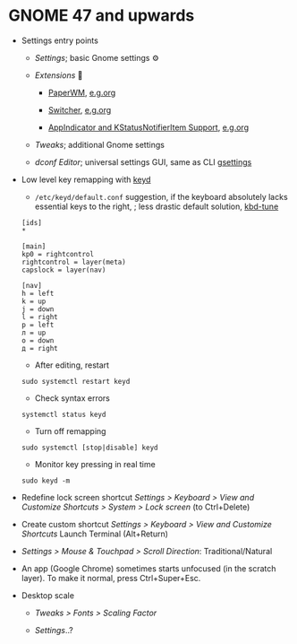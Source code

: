 # GNOME 47 and upwards

- Settings entry points

  - _Settings_; basic Gnome settings ⚙

  - _Extensions_ 🧩

    - [PaperWM](https://github.com/paperwm/PaperWM),
      [e.g.org](https://extensions.gnome.org/extension/6099/paperwm/)

    - [Switcher](https://github.com/daniellandau/switcher),
      [e.g.org](https://extensions.gnome.org/extension/973/switcher/)

    - [AppIndicator and KStatusNotifierItem Support](https://github.com/ubuntu/gnome-shell-extension-appindicator),
      [e.g.org](https://extensions.gnome.org/extension/615/appindicator-support/)

  - _Tweaks_; additional Gnome settings

  - _dconf Editor_; universal settings GUI, same as CLI
    [gsettings](https://discourse.gnome.org/t/what-is-the-purpose-of-gsettings/17165)

- Low level key remapping with [keyd](https://github.com/rvaiya/keyd)

  - `/etc/keyd/default.conf` suggestion, if the keyboard absolutely lacks essential keys
    to the right, ; less drastic default solution,
    [kbd-tune](https://github.com/Tyrn/dotfiles/blob/main/kbd-tune)

  ```
  [ids]
  *

  [main]
  kp0 = rightcontrol
  rightcontrol = layer(meta)
  capslock = layer(nav)

  [nav]
  h = left
  k = up
  j = down
  l = right
  р = left
  л = up
  о = down
  д = right
  ```

  - After editing, restart

  ```
  sudo systemctl restart keyd
  ```

  - Check syntax errors

  ```
  systemctl status keyd
  ```

  - Turn off remapping

  ```
  sudo systemctl [stop|disable] keyd
  ```

  - Monitor key pressing in real time

  ```
  sudo keyd -m
  ```

- Redefine lock screen shortcut _Settings > Keyboard > View
  and Customize Shortcuts > System > Lock screen_ (to Ctrl+Delete)

- Create custom shortcut _Settings > Keyboard > View
  and Customize Shortcuts_ Launch Terminal (Alt+Return)

- _Settings > Mouse & Touchpad > Scroll Direction_: Traditional/Natural

- An app (Google Chrome) sometimes starts unfocused (in the scratch layer).
  To make it normal, press Ctrl+Super+Esc.

- Desktop scale

  - _Tweaks > Fonts > Scaling Factor_

  - _Settings_..?
